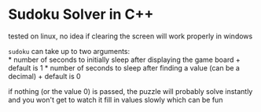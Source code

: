 # Sudoku Solver in C++

tested on linux, no idea if clearing the screen will work properly in windows

`sudoku` can take up to two arguments:\
	* number of seconds to initially sleep after displaying the game board
		+ default is 1
	* number of seconds to sleep after finding a value (can be a decimal)
		+ default is 0

if nothing (or the value 0) is passed, the puzzle will probably solve instantly and you won't get to watch it fill in values slowly which can be fun
